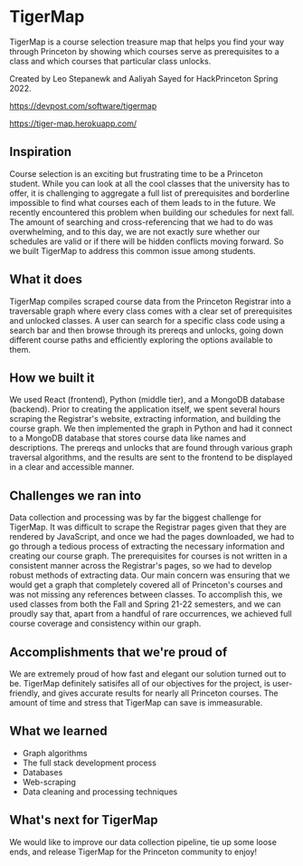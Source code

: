 # TigerMap
TigerMap is a course selection treasure map that helps you find your way through Princeton by showing which courses serve as prerequisites to a class and which courses that particular class unlocks. 

Created by Leo Stepanewk and Aaliyah Sayed for HackPrinceton Spring 2022.

https://devpost.com/software/tigermap

https://tiger-map.herokuapp.com/

## Inspiration
Course selection is an exciting but frustrating time to be a Princeton student. While you can look at all the cool classes that the university has to offer, it is challenging to aggregate a full list of prerequisites and borderline impossible to find what courses each of them leads to in the future. We recently encountered this problem when building our schedules for next fall. The amount of searching and cross-referencing that we had to do was overwhelming, and to this day, we are not exactly sure whether our schedules are valid or if there will be hidden conflicts moving forward. So we built TigerMap to address this common issue among students.

## What it does
TigerMap compiles scraped course data from the Princeton Registrar into a traversable graph where every class comes with a clear set of prerequisites and unlocked classes. A user can search for a specific class code using a search bar and then browse through its prereqs and unlocks, going down different course paths and efficiently exploring the options available to them.

## How we built it
We used React (frontend), Python (middle tier), and a MongoDB database (backend). Prior to creating the application itself, we spent several hours scraping the Registrar's website, extracting information, and building the course graph. We then implemented the graph in Python and had it connect to a MongoDB database that stores course data like names and descriptions. The prereqs and unlocks that are found through various graph traversal algorithms, and the results are sent to the frontend to be displayed in a clear and accessible manner.

## Challenges we ran into
Data collection and processing was by far the biggest challenge for TigerMap. It was difficult to scrape the Registrar pages given that they are rendered by JavaScript, and once we had the pages downloaded, we had to go through a tedious process of extracting the necessary information and creating our course graph. The prerequisites for courses is not written in a consistent manner across the Registrar's pages, so we had to develop robust methods of extracting data. Our main concern was ensuring that we would get a graph that completely covered all of Princeton's courses and was not missing any references between classes. To accomplish this, we used classes from both the Fall and Spring 21-22 semesters, and we can proudly say that, apart from a handful of rare occurrences, we achieved full course coverage and consistency within our graph.

## Accomplishments that we're proud of
We are extremely proud of how fast and elegant our solution turned out to be. TigerMap definitely satisifes all of our objectives for the project, is user-friendly, and gives accurate results for nearly all Princeton courses. The amount of time and stress that TigerMap can save is immeasurable.

## What we learned
- Graph algorithms
- The full stack development process
- Databases
- Web-scraping
- Data cleaning and processing techniques

## What's next for TigerMap
We would like to improve our data collection pipeline, tie up some loose ends, and release TigerMap for the Princeton community to enjoy!
